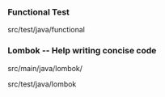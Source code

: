 

### Functional Test
src/test/java/functional


### Lombok -- Help writing concise code
src/main/java/lombok/

src/test/java/lombok
